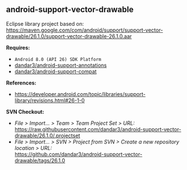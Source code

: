 ## android-support-vector-drawable

Eclipse library project based on:<br/>
https://maven.google.com/com/android/support/support-vector-drawable/26.1.0/support-vector-drawable-26.1.0.aar

**Requires:**
- `Android 8.0 (API 26) SDK Platform`
- [dandar3/android-support-annotations](https://github.com/dandar3/android-support-annotations/tree/26.1.0)
- [dandar3/android-support-compat](https://github.com/dandar3/android-support-compat/tree/26.1.0)

**References:**
- https://developer.android.com/topic/libraries/support-library/revisions.html#26-1-0

**SVN Checkout:**
- _File > Import... > Team > Team Project Set > URL:_<br/>
  https://raw.githubusercontent.com/dandar3/android-support-vector-drawable/26.1.0/.projectset
- _File > Import... > SVN > Project from SVN > Create a new repository location > URL:_<br/> 
  https://github.com/dandar3/android-support-vector-drawable/tags/26.1.0
